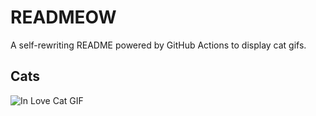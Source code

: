 # READMEOW

A self-rewriting README powered by GitHub Actions to display cat gifs.

## Cats

![In Love Cat GIF](https://media1.giphy.com/media/MDJ9IbxxvDUQM/200.gif?cid=9acd02da45vgj18mr26s734xzborjuu758u378wj1b78d43o&ep=v1_gifs_search&rid=200.gif&ct=g)
